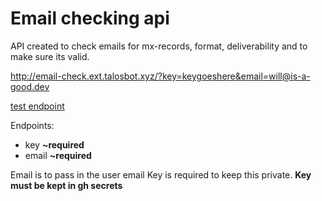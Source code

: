 # Email checking api 

API created to check emails for mx-records, format, deliverability and to make sure its valid. 

http://email-check.ext.talosbot.xyz/?key=keygoeshere&email=will@is-a-good.dev

[test endpoint](http://email-check.ext.talosbot.xyz/test.php?action=testres)

Endpoints:

- key **~required**
- email **~required**

Email is to pass in the user email 
Key is required to keep this private. **Key must be kept in gh secrets**
